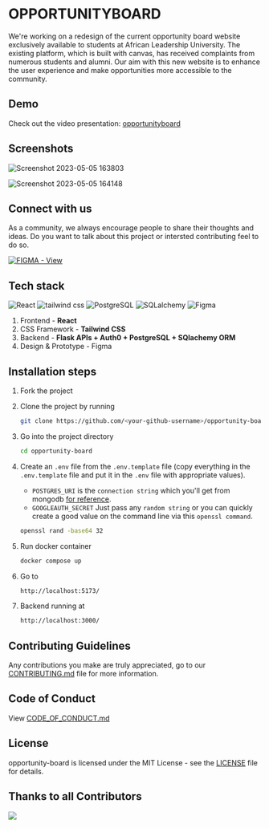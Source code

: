 # OPPORTUNITYBOARD

We're working on a redesign of the current opportunity board website exclusively available to students at African Leadership University. The existing platform, which is built with canvas, has received complaints from numerous students and alumni. Our aim with this new website is to enhance the user experience and make opportunities more accessible to the community.

## Demo

Check out the video presentation: [opportunityboard](https://youtu.be/g24DxZdY030)

## Screenshots

![Screenshot 2023-05-05 163803](https://github.com/KagontleBooysen/Young-Capable_web-app/assets/106469425/c7ec6a9c-4759-45a0-968f-d52951d60b01)


![Screenshot 2023-05-05 164148](https://user-images.githubusercontent.com/82499435/236474389-71c4d10b-3920-45ac-b94d-e4764db1730b.png)


## Connect with us

As a community, we always encourage people to share their thoughts and ideas. Do you want to talk about this project or intersted contributing feel to do so.

[![FIGMA - View](https://img.shields.io/badge/Figma-View-2ea44f?style=for-the-badge&logo=figma&logoColor=white)](https://www.figma.com/proto/jwqIT3fE5PPi8UkibeKuZf/final-ALU-opportunity-board?node-id=6-820&starting-point-node-id=40%3A936-board)

## Tech stack

![React](https://img.shields.io/badge/React-305FCB?style=for-the-badge&logo=next.js&logoColor=white)
![tailwind css](https://img.shields.io/badge/tailwind_css-305FCB?style=for-the-badge&logo=tailwindcss&logoColor=white)
![PostgreSQL](https://img.shields.io/badge/PostgreSQL-305FCB?style=for-the-badge&logo=mongodb&logoColor=white)
![SQLalchemy](https://img.shields.io/badge/SQLalchemy-305FCB?style=for-the-badge&logo=prisma&logoColor=white)
![Figma](https://img.shields.io/badge/Figma-305FCB?style=for-the-badge&logo=figma&logoColor=white)

1. Frontend - **React**
2. CSS Framework - **Tailwind CSS**
3. Backend - **Flask APIs + Auth0 + PostgreSQL + SQlachemy ORM**
4. Design & Prototype - Figma

## Installation steps

1. Fork the project

2. Clone the project by running
   ```sh
   git clone https://github.com/<your-github-username>/opportunity-board.git
   ```
3. Go into the project directory
   ```sh
   cd opportunity-board
   ```
4. Create an `.env` file from the `.env.template` file (copy everything in the `.env.template` file and put it in the `.env` file with appropriate values).

   - `POSTGRES_URI` is the `connection string` which you'll get from mongodb [for reference](https://www.mongodb.com/docs/manual/reference/connection-string/).
   - `GOOGLEAUTH_SECRET` Just pass any `random string` or you can quickly create a good value on the command line via this `openssl command`.

   ```sh
   openssl rand -base64 32
   ```

5. Run docker container
   ```sh
   docker compose up
   ```
6. Go to
   ```sh
   http://localhost:5173/
   ```
7. Backend running at
   ```sh
   http://localhost:3000/
   ```

## Contributing Guidelines

Any contributions you make are truly appreciated, go to our [CONTRIBUTING.md](https://github.com/ALU-Opportunity-Board/opportunity-board/blob/develop/CONTRIBUTING.md) file for more information.

## Code of Conduct

View [CODE_OF_CONDUCT.md](https://github.com/ALU-Opportunity-Board/opportunity-board/blob/develop/CODE_OF_CONDUCT.md)

## License

opportunity-board is licensed under the MIT License - see the [LICENSE](https://github.com/ALU-Opportunity-Board/opportunity-board/blob/main/LICENSE) file for details.

## Thanks to all Contributors

<a href="https://github.com/ALU-Opportunity-Board
/opportunity-board/graphs/contributors">
<img src="https://contrib.rocks/image?repo=ALU-Opprtunity-Board/opportunity-board" />
</a>
